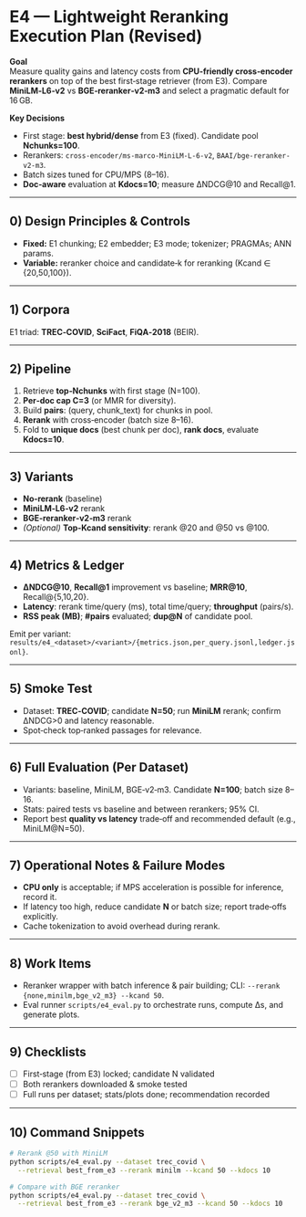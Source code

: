 # E4 — Lightweight Reranking Execution Plan (Revised)

**Goal**  
Measure quality gains and latency costs from **CPU‑friendly cross‑encoder rerankers** on top of the best first‑stage retriever (from E3). Compare **MiniLM‑L6‑v2** vs **BGE‑reranker‑v2‑m3** and select a pragmatic default for 16 GB.

**Key Decisions**  
- First stage: **best hybrid/dense** from E3 (fixed). Candidate pool **Nchunks=100**.  
- Rerankers: `cross-encoder/ms-marco-MiniLM-L-6-v2`, `BAAI/bge-reranker-v2-m3`.  
- Batch sizes tuned for CPU/MPS (8–16).  
- **Doc‑aware** evaluation at **Kdocs=10**; measure ΔNDCG@10 and Recall@1.

---

## 0) Design Principles & Controls
- **Fixed:** E1 chunking; E2 embedder; E3 mode; tokenizer; PRAGMAs; ANN params.  
- **Variable:** reranker choice and candidate‑k for reranking (Kcand ∈ {20,50,100}).

---

## 1) Corpora
E1 triad: **TREC‑COVID**, **SciFact**, **FiQA‑2018** (BEIR).

---

## 2) Pipeline
1) Retrieve **top‑Nchunks** with first stage (N=100).  
2) **Per‑doc cap C=3** (or MMR for diversity).  
3) Build **pairs**: (query, chunk_text) for chunks in pool.  
4) **Rerank** with cross‑encoder (batch size 8–16).  
5) Fold to **unique docs** (best chunk per doc), **rank docs**, evaluate **Kdocs=10**.

---

## 3) Variants
- **No‑rerank** (baseline)  
- **MiniLM‑L6‑v2** rerank  
- **BGE‑reranker‑v2‑m3** rerank  
- *(Optional)* **Top‑Kcand sensitivity**: rerank @20 and @50 vs @100.

---

## 4) Metrics & Ledger
- **ΔNDCG@10**, **Recall@1** improvement vs baseline; **MRR@10**, Recall@{5,10,20}.  
- **Latency**: rerank time/query (ms), total time/query; **throughput** (pairs/s).  
- **RSS peak (MB)**; **#pairs** evaluated; **dup@N** of candidate pool.

Emit per variant: `results/e4_<dataset>/<variant>/{metrics.json,per_query.jsonl,ledger.jsonl}`.

---

## 5) Smoke Test
- Dataset: **TREC‑COVID**; candidate **N=50**; run **MiniLM** rerank; confirm ΔNDCG>0 and latency reasonable.  
- Spot‑check top‑ranked passages for relevance.

---

## 6) Full Evaluation (Per Dataset)
- Variants: baseline, MiniLM, BGE‑v2‑m3. Candidate **N=100**; batch size 8–16.  
- Stats: paired tests vs baseline and between rerankers; 95% CI.  
- Report best **quality vs latency** trade‑off and recommended default (e.g., MiniLM@N=50).

---

## 7) Operational Notes & Failure Modes
- **CPU only** is acceptable; if MPS acceleration is possible for inference, record it.  
- If latency too high, reduce candidate **N** or batch size; report trade‑offs explicitly.  
- Cache tokenization to avoid overhead during rerank.

---

## 8) Work Items
- Reranker wrapper with batch inference & pair building; CLI: `--rerank {none,minilm,bge_v2_m3} --kcand 50`.  
- Eval runner `scripts/e4_eval.py` to orchestrate runs, compute Δs, and generate plots.

---

## 9) Checklists
- [ ] First‑stage (from E3) locked; candidate N validated  
- [ ] Both rerankers downloaded & smoke tested  
- [ ] Full runs per dataset; stats/plots done; recommendation recorded

---

## 10) Command Snippets
```bash
# Rerank @50 with MiniLM
python scripts/e4_eval.py --dataset trec_covid \
  --retrieval best_from_e3 --rerank minilm --kcand 50 --kdocs 10

# Compare with BGE reranker
python scripts/e4_eval.py --dataset trec_covid \
  --retrieval best_from_e3 --rerank bge_v2_m3 --kcand 50 --kdocs 10
```
